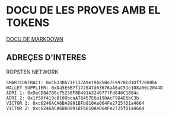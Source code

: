 # DOCU DE LES PROVES AMB EL TOKENS
[DOCU DE MARKDOWN](https://docs.github.com/en/github/writing-on-github/getting-started-with-writing-and-formatting-on-github/basic-writing-and-formatting-syntax)
## ADREÇES D'INTERES
ROPSTEN NETWORK
```
SMARTCONTRACT: 0xCB33Bb71F137A9e19A85Be7E9978Ed1Dff7080b6
WALLET SUPPLIER: 0xDa5E6B7f172847d63676aA6aC51e108a06c2044D
ADRI 1: 0xDeCD84708c75258F8D491A324077fFd846C1884c
ADRI 2: 0x1f58f419c0108bcaA78457E6a190AcF984E6bC3b
VICTOR 1: 0xc6246ACA6BA8991BFb810Ae064Fe2725fD1a4664
VICTOR 2: 0xc6246ACA6BA8991BFb810Ae064Fe2725fD1a4664
```